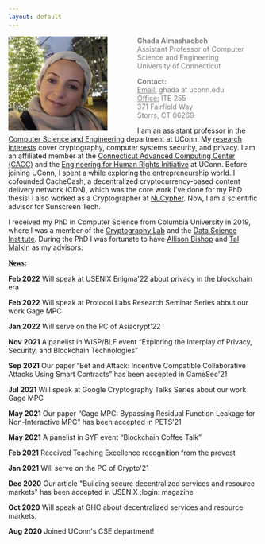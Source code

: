 ```yaml
---
layout: default
---
```


<div class="grid">
    <div class="col-1-2">
       <div class="content">
           <img style="float: left; margin-right: 60px;" src="images/ghada0.jpg" alt="myprofile" width="200" height="190"> 
       </div>
    </div>
    <div class="col-1-2">
       <div class="content">
          <span style="color:grey;font-size:14px;">
            <p><b>Ghada Almashaqbeh</b> <br/> Assistant Professor of Computer Science and Engineering <br/> University of Connecticut </p>
            <p> <b>Contact:</b> <br/> <u>Email:</u> ghada at uconn.edu <br/> <u>Office:</u> ITE 255 <br/> 371 Fairfield Way <br/> Storrs, CT  06269</p>
          </span> 
       </div>
    </div>
</div>


I am an assistant professor in the [Computer Science and Engineering](https://www.cse.uconn.edu/) department at UConn. My [research interests](/research/) cover cryptography, computer systems security, and privacy. I am an affiliated member at the [Connecticut Advanced Computing Center (CACC)](https://cacc.uconn.edu/) and the [Engineering for Human Rights Initiative](https://engineeringforhumanrights.uconn.edu/) at UConn. Before joining UConn, I spent a while exploring the entrepreneurship world. I cofounded CacheCash, a decentralized cryptocurrency-based content delivery network (CDN), which was the core work I've done for my PhD thesis! I also worked as a Cryptographer at [NuCypher](https://www.nucypher.com/). Now, I am a scientific advisor for Sunscreen Tech.
 
I received my PhD in Computer Science from Columbia University in 2019, where I was a member of the [Cryptography Lab](http://www.cs.columbia.edu/crypto) and the [Data Science Institute](https://datascience.columbia.edu/). During the PhD I was fortunate to have [Allison Bishop](https://www.thecomputersciencecomedian.com) and [Tal Malkin](http://www.cs.columbia.edu/~tal) as my advisors. 


**<span style="color:black;font-family: 'Comic Sans MS';"><u>News:</u></span>**

**Feb 2022** Will speak at USENIX Enigma'22 about privacy in the blockchain era

**Feb 2022** Will speak at Protocol Labs Research Seminar Series about our work Gage MPC

**Jan 2022** Will serve on the PC of Asiacrypt'22

**Nov 2021** A panelist in WISP/BLF event “Exploring the Interplay of Privacy, Security, and Blockchain Technologies”

**Sep 2021** Our paper “Bet and Attack: Incentive Compatible Collaborative Attacks Using Smart Contracts” has been accepted in GameSec'21

**Jul 2021** Will speak at Google Cryptography Talks Series about our work Gage MPC

**May 2021** Our paper “Gage MPC: Bypassing Residual Function Leakage for Non-Interactive MPC" has been accepted in PETS'21 

**May 2021** A panelist in SYF event “Blockchain Coffee Talk”

**Feb 2021** Received Teaching Excellence recognition from the provost

**Jan 2021** Will serve on the PC of Crypto'21

**Dec 2020** Our article "Building secure decentralized services and resource markets" has been accepted in USENIX ;login: magazine

**Oct 2020** Will speak at GHC about decentralized services and resource markets.

**Aug 2020** Joined UConn's CSE department!
